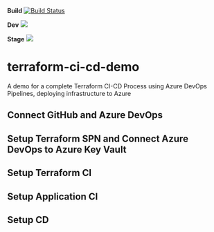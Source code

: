 **Build** [![Build Status](https://dev.azure.com/jungodevops/Multiple-CI-Single-CD/_apis/build/status/jungopro.terraform-ci-cd-demo?branchName=master)](https://dev.azure.com/jungodevops/Multiple-CI-Single-CD/_build/latest?definitionId=12&branchName=master) 

**Dev** <img src="https://vsrm.dev.azure.com/jungodevops/_apis/public/Release/badge/b453e6a9-9219-4db4-b3fb-5d2a6c4f43df/1/1"/>

**Stage** <img src="https://vsrm.dev.azure.com/jungodevops/_apis/public/Release/badge/b453e6a9-9219-4db4-b3fb-5d2a6c4f43df/1/3"/> 

# terraform-ci-cd-demo

A demo for a complete Terraform CI-CD Process using Azure DevOps Pipelines, deploying infrastructure to Azure

## Connect GitHub and Azure DevOps

## Setup Terraform SPN and Connect Azure DevOps to Azure Key Vault

## Setup Terraform CI

## Setup Application CI

## Setup CD
